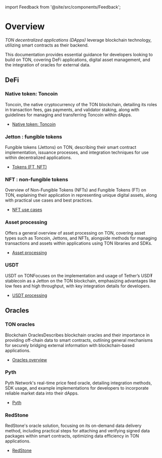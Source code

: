 import Feedback from '@site/src/components/Feedback';

# Overview

*TON decentralized applications (DApps)* leverage blockchain technology, utilizing smart contracts as their backend. 

This documentation provides essential guidance for developers looking to build on TON, covering DeFi applications, digital asset management, and the integration of oracles for external data. 

## DeFi

### Native token: Toncoin

Toncoin, the native cryptocurrency of the TON blockchain, detailing its roles in transaction fees, gas payments, and validator staking, along with guidelines for managing and transferring Toncoin within dApps.

- [Native token: Toncoin](/v3/documentation/dapps/defi/coins/)

### Jetton : fungible tokens
Fungible tokens (Jettons) on TON, describing their smart contract implementation, issuance processes, and integration techniques for use within decentralized applications.
- [Tokens (FT, NFT)](/v3/documentation/dapps/defi/tokens/)

### NFT : non-fungible tokens 
Overview of Non-Fungible Tokens (NFTs) and Fungible Tokens (FT) on TON, explaining their application in representing unique digital assets, along with practical use cases and best practices.
- [NFT use cases](/v3/documentation/dapps/defi/nft/)

### Asset processing
Offers a general overview of asset processing on TON, covering asset types such as Toncoin, Jettons, and NFTs, alongside methods for managing transactions and assets within applications using TON libraries and SDKs.
- [Asset processing](/v3/documentation/dapps/assets/overview/)

### USDT
USDT on TONFocuses on the implementation and usage of Tether’s USD₮ stablecoin as a Jetton on the TON blockchain, emphasizing advantages like low fees and high throughput, with key integration details for developers.
- [USDT processing](/v3/documentation/dapps/assets/usdt/)

## Oracles

### TON oracles
Blockchain OraclesDescribes blockchain oracles and their importance in providing off-chain data to smart contracts, outlining general mechanisms for securely bridging external information with blockchain-based applications.
- [Oracles overview](/v3/documentation/dapps/oracles/about_blockchain_oracles/) 

### Pyth
Pyth Network's real-time price feed oracle, detailing integration methods, SDK usage, and example implementations for developers to incorporate reliable market data into their dApps.
- [Pyth](/v3/documentation/dapps/oracles/pyth/) 

### RedStone

RedStone's oracle solution, focusing on its on-demand data delivery method, including practical steps for attaching and verifying signed data packages within smart contracts, optimizing data efficiency in TON applications.

- [RedStone](/v3/documentation/dapps/oracles/red_stone/)
<Feedback />

